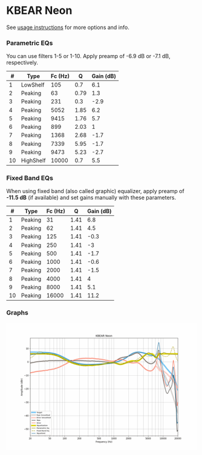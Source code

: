 # KBEAR Neon
See [usage instructions](https://github.com/jaakkopasanen/AutoEq#usage) for more options and info.

### Parametric EQs
You can use filters 1-5 or 1-10. Apply preamp of -6.9 dB or -7.1 dB, respectively.

|   # | Type      |   Fc (Hz) |    Q |   Gain (dB) |
|-----|-----------|-----------|------|-------------|
|   1 | LowShelf  |       105 | 0.7  |         6.1 |
|   2 | Peaking   |        63 | 0.79 |         1.3 |
|   3 | Peaking   |       231 | 0.3  |        -2.9 |
|   4 | Peaking   |      5052 | 1.85 |         6.2 |
|   5 | Peaking   |      9415 | 1.76 |         5.7 |
|   6 | Peaking   |       899 | 2.03 |         1   |
|   7 | Peaking   |      1368 | 2.68 |        -1.7 |
|   8 | Peaking   |      7339 | 5.95 |        -1.7 |
|   9 | Peaking   |      9473 | 5.23 |        -2.7 |
|  10 | HighShelf |     10000 | 0.7  |         5.5 |

### Fixed Band EQs
When using fixed band (also called graphic) equalizer, apply preamp of **-11.5 dB** (if available) and set gains manually with these parameters.

|   # | Type    |   Fc (Hz) |    Q |   Gain (dB) |
|-----|---------|-----------|------|-------------|
|   1 | Peaking |        31 | 1.41 |         6.8 |
|   2 | Peaking |        62 | 1.41 |         4.5 |
|   3 | Peaking |       125 | 1.41 |        -0.3 |
|   4 | Peaking |       250 | 1.41 |        -3   |
|   5 | Peaking |       500 | 1.41 |        -1.7 |
|   6 | Peaking |      1000 | 1.41 |        -0.6 |
|   7 | Peaking |      2000 | 1.41 |        -1.5 |
|   8 | Peaking |      4000 | 1.41 |         4   |
|   9 | Peaking |      8000 | 1.41 |         5.1 |
|  10 | Peaking |     16000 | 1.41 |        11.2 |

### Graphs
![](./KBEAR%20Neon.png)
